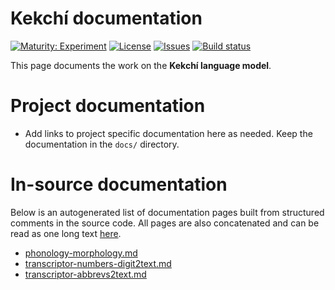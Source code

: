 # Kekchí documentation

[![Maturity: Experiment](https://img.shields.io/badge/Maturity-Experiment-black.svg)](https://giellalt.github.io/MaturityClassification.html)
[![License](https://img.shields.io/github/license/giellalt/lang-kek)](https://raw.githubusercontent.com/giellalt/lang-kek/develop/LICENSE)
[![Issues](https://img.shields.io/github/issues/giellalt/lang-kek)](https://github.com/giellalt/lang-kek/issues)
[![Build status](https://github.com/giellalt/lang-kek/workflows/Speller%20CI+CD/badge.svg)](https://github.com/giellalt/lang-kek/actions)

This page documents the work on the **Kekchí language model**. 

# Project documentation

* Add links to project specific documentation here as needed. Keep the documentation in the `docs/` directory.

# In-source documentation

Below is an autogenerated list of documentation pages built from structured comments in the source code. All pages are also concatenated and can be read as one long text [here](kek.md).
* [phonology-morphology.md](phonology-morphology.md)
* [transcriptor-numbers-digit2text.md](transcriptor-numbers-digit2text.md)
* [transcriptor-abbrevs2text.md](transcriptor-abbrevs2text.md)

